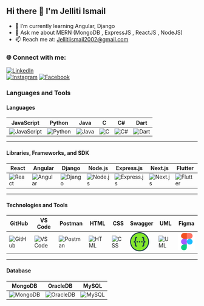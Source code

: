 ## Hi there 👋 I'm Jelliti Ismail



- 🌱 I’m currently learning Angular, Django
- 💬 Ask me about MERN (MongoDB , ExpressJS , ReactJS , NodeJS)
- 📫 Reach me at: Jellitiismail2002@gmail.com

### 🌐 Connect with me:

[![LinkedIn](https://img.shields.io/badge/LinkedIn-%230077B5.svg?style=for-the-badge&logo=linkedin&logoColor=white)](https://www.linkedin.com/in/jelliti-ismail-151a062a6/)  
[![Instagram](https://img.shields.io/badge/Instagram-%23E4405F.svg?style=for-the-badge&logo=instagram&logoColor=white)](https://www.instagram.com/jelliti__ismail/)
[![Facebook](https://img.shields.io/badge/Facebook-%231877F2.svg?style=for-the-badge&logo=facebook&logoColor=white)](https://www.facebook.com/ismaail.jelliti/)
### Languages and Tools

#### Languages  
| JavaScript | Python | Java | C | C# | Dart |  
|------------|--------|------|---|----|------|
| <img src="https://cdn.worldvectorlogo.com/logos/javascript-1.svg" alt="JavaScript" width="50"/> | <img src="https://cdn.worldvectorlogo.com/logos/python-5.svg" alt="Python" width="50"/> | <img src="https://cdn.worldvectorlogo.com/logos/java-14.svg" alt="Java" width="50"/> | <img src="https://cdn.worldvectorlogo.com/logos/c-1.svg" alt="C" width="50"/> | <img src="https://cdn.worldvectorlogo.com/logos/c--4.svg" alt="C#" width="50"/> | <img src="https://cdn.worldvectorlogo.com/logos/dart.svg" alt="Dart" width="50"/> |

---

#### Libraries, Frameworks, and SDK  
| React | Angular | Django | Node.js | Express.js | Next.js | Flutter |
|-------|---------|--------|---------|------------|---------|--------|
| <img src="https://cdn.worldvectorlogo.com/logos/react-2.svg" alt="React" width="50"/> | <img src="https://cdn.worldvectorlogo.com/logos/angular-icon-1.svg" alt="Angular" width="50"/> | <img src="https://cdn.worldvectorlogo.com/logos/django-community.svg" alt="Django" width="50"/> | <img src="https://cdn.worldvectorlogo.com/logos/nodejs-icon.svg" alt="Node.js" width="50"/> | <img src="https://camo.githubusercontent.com/c8e32cac3d0e98a1ca10a605c51bf5ba94c58f3581de5b1f57fbc0ca35196a75/68747470733a2f2f7777772e6661637466632e636f6d2f77702d636f6e74656e742f75706c6f6164732f323032342f30342f657870726573732d6a732e706e67" alt="Express.js" width="50"/> | <img src="https://th.bing.com/th/id/OIP.rcKVwmwg1wZlroN8v1nBeAHaHa?rs=1&pid=ImgDetMain" alt="Next.js" width="50"/> | <img src="https://cdn.worldvectorlogo.com/logos/flutter.svg" alt="Flutter" width="50"/> |

---

#### Technologies and Tools  
| GitHub | VS Code | Postman | HTML | CSS | Swagger | UML | Figma |
|--------|---------|---------|------|-----|---------|-----|-------|
| <img src="https://cdn.worldvectorlogo.com/logos/github-icon-1.svg" alt="GitHub" width="50"/> | <img src="https://cdn.worldvectorlogo.com/logos/visual-studio-code-1.svg" alt="VS Code" width="50"/> | <img src="https://cdn.worldvectorlogo.com/logos/postman.svg" alt="Postman" width="50"/> | <img src="https://cdn.worldvectorlogo.com/logos/html-1.svg" alt="HTML" width="50"/> | <img src="https://cdn.worldvectorlogo.com/logos/css-3.svg" alt="CSS" width="50"/> | <img src="https://github.com/devicons/devicon/blob/master/icons/swagger/swagger-original.svg" alt="Swagger" width="50"/> | <img src="https://camo.githubusercontent.com/e7c1c8eb68067b4e186b1305c23ee6a2b2dc2f1e96a4effd162807e55a8d3e22/68747470733a2f2f75706c6f61642e77696b696d656469612e6f72672f77696b6970656469612f636f6d6d6f6e732f642f64352f554d4c5f6c6f676f2e737667" alt="UML" width="50"/> | <img src="https://github.com/devicons/devicon/blob/master/icons/figma/figma-original.svg" alt="Figma" width="50"/> |

---

#### Database  
| MongoDB | OracleDB | MySQL |
|---------|----------|-------|
| <img src="https://cdn.worldvectorlogo.com/logos/mongodb-icon-1.svg" alt="MongoDB" width="50"/> | <img src="https://cdn.worldvectorlogo.com/logos/oracle-6.svg" alt="OracleDB" width="50"/> | <img src="https://camo.githubusercontent.com/7de92b374f52b241a55734d80dad6ab9b7577d234092f1e386a04262e33946d5/68747470733a2f2f7374617469632e63646e6c6f676f2e636f6d2f6c6f676f732f6d2f39312f6d7973716c2e737667" alt="MySQL" width="50"/> |
